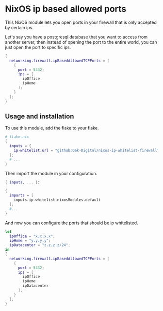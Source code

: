 # NixOS ip based allowed ports

This NixOS module lets you open ports in your firewall that is only accepted by certain ips.

Let's say you have a postgresql database that you want to access from another server, then instead of opening the port to the entire world, you can just open the port to specific ips.

```nix
{
  networking.firewall.ipBasedAllowedTCPPorts = [
    {
      port = 5432;
      ips = [
        ipOffice
        ipHome
      ];
    }
  ];
}
```

## Usage and installation

To use this module, add the flake to your flake.

```nix
# flake.nix
{
  inputs = {
    ip-whitelist.url = "github:Oak-Digital/nixos-ip-whitelist-firewall";
  };
  # ...
}
```

Then import the module in your configuration.

```nix
{ inputs, ... }:

{
  imports = [
    inputs.ip-whitelist.nixosModules.default
  ];
  #...
}
```

And now you can configure the ports that should be ip whitelisted.

```nix
let
  ipOffice = "x.x.x.x";
  ipHome = "y.y.y.y";
  ipDatacenter = "z.z.z.z/24";
in
{
  networking.firewall.ipBasedAllowedTCPPorts = [
    {
      port = 5432;
      ips = [
        ipOffice
        ipHome
        ipDatacenter
      ];
    }
  ];
}
```
